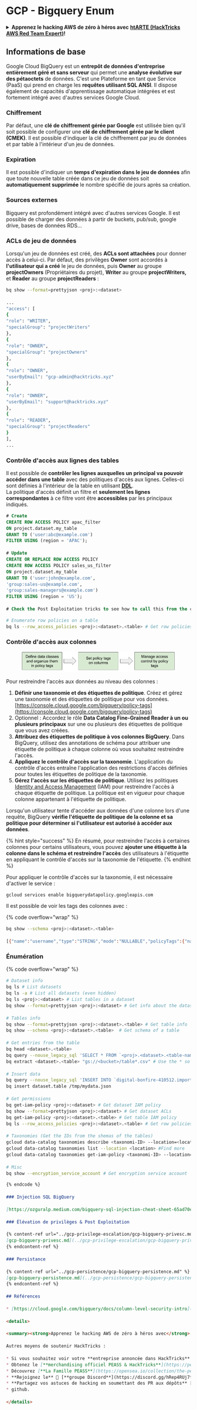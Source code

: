 # GCP - Bigquery Enum

<details>

<summary><strong>Apprenez le hacking AWS de zéro à héros avec</strong> <a href="https://training.hacktricks.xyz/courses/arte"><strong>htARTE (HackTricks AWS Red Team Expert)</strong></a><strong>!</strong></summary>

Autres moyens de soutenir HackTricks :

* Si vous souhaitez voir votre **entreprise annoncée dans HackTricks** ou **télécharger HackTricks en PDF**, consultez les [**PLANS D'ABONNEMENT**](https://github.com/sponsors/carlospolop)!
* Obtenez le [**merchandising officiel PEASS & HackTricks**](https://peass.creator-spring.com)
* Découvrez [**La Famille PEASS**](https://opensea.io/collection/the-peass-family), notre collection d'[**NFTs**](https://opensea.io/collection/the-peass-family) exclusifs
* **Rejoignez le** 💬 [**groupe Discord**](https://discord.gg/hRep4RUj7f) ou le [**groupe telegram**](https://t.me/peass) ou **suivez** moi sur **Twitter** 🐦 [**@carlospolopm**](https://twitter.com/carlospolopm)**.**
* **Partagez vos astuces de hacking en soumettant des PR aux dépôts** [**HackTricks**](https://github.com/carlospolop/hacktricks) et [**HackTricks Cloud**](https://github.com/carlospolop/hacktricks-cloud)
* github.

</details>

## Informations de base

Google Cloud BigQuery est un **entrepôt de données d'entreprise entièrement géré et sans serveur** qui permet une **analyse évolutive sur des pétaoctets** de données. C'est une Plateforme en tant que Service (PaaS) qui prend en charge les **requêtes utilisant SQL ANSI**. Il dispose également de capacités d'apprentissage automatique intégrées et est fortement intégré avec d'autres services Google Cloud.

### Chiffrement

Par défaut, une **clé de chiffrement gérée par Google** est utilisée bien qu'il soit possible de configurer une **clé de chiffrement gérée par le client (CMEK)**. Il est possible d'indiquer la clé de chiffrement par jeu de données et par table à l'intérieur d'un jeu de données.

### Expiration

Il est possible d'indiquer un **temps d'expiration dans le jeu de données** afin que toute nouvelle table créée dans ce jeu de données soit **automatiquement supprimée** le nombre spécifié de jours après sa création.

### Sources externes

Bigquery est profondément intégré avec d'autres services Google. Il est possible de charger des données à partir de buckets, pub/sub, google drive, bases de données RDS...

### ACLs de jeu de données

Lorsqu'un jeu de données est créé, des **ACLs sont attachées** pour donner accès à celui-ci. Par défaut, des privilèges **Owner** sont accordés à **l'utilisateur qui a créé** le jeu de données, puis **Owner** au groupe **projectOwners** (Propriétaires du projet), **Writer** au groupe **projectWriters,** et **Reader** au groupe **projectReaders** :
```bash
bq show --format=prettyjson <proj>:<dataset>

...
"access": [
{
"role": "WRITER",
"specialGroup": "projectWriters"
},
{
"role": "OWNER",
"specialGroup": "projectOwners"
},
{
"role": "OWNER",
"userByEmail": "gcp-admin@hacktricks.xyz"
},
{
"role": "OWNER",
"userByEmail": "support@hacktricks.xyz"
},
{
"role": "READER",
"specialGroup": "projectReaders"
}
],
...
```
### Contrôle d'accès aux lignes des tables

Il est possible de **contrôler les lignes auxquelles un principal va pouvoir accéder dans une table** avec des politiques d'accès aux lignes. Celles-ci sont définies à l'intérieur de la table en utilisant [**DDL**](https://cloud.google.com/bigquery/docs/reference/standard-sql/data-definition-language#create_row_access_policy_statement).\
La politique d'accès définit un filtre et **seulement les lignes correspondantes** à ce filtre vont être **accessibles** par les principaux indiqués.
```sql
# Create
CREATE ROW ACCESS POLICY apac_filter
ON project.dataset.my_table
GRANT TO ('user:abc@example.com')
FILTER USING (region = 'APAC');

# Update
CREATE OR REPLACE ROW ACCESS POLICY
CREATE ROW ACCESS POLICY sales_us_filter
ON project.dataset.my_table
GRANT TO ('user:john@example.com',
'group:sales-us@example.com',
'group:sales-managers@example.com')
FILTER USING (region = 'US');

# Check the Post Exploitation tricks to see how to call this from the cli
```

```bash
# Enumerate row policies on a table
bq ls --row_access_policies <proj>:<dataset>.<table> # Get row policies
```
### Contrôle d'accès aux colonnes

<figure><img src="../../../.gitbook/assets/image (3) (1).png" alt=""><figcaption></figcaption></figure>

Pour restreindre l'accès aux données au niveau des colonnes :

1. **Définir une taxonomie et des étiquettes de politique**. Créez et gérez une taxonomie et des étiquettes de politique pour vos données. [https://console.cloud.google.com/bigquery/policy-tags](https://console.cloud.google.com/bigquery/policy-tags)
2. Optionnel : Accordez le rôle **Data Catalog Fine-Grained Reader à un ou plusieurs principaux** sur une ou plusieurs des étiquettes de politique que vous avez créées.
3. **Attribuez des étiquettes de politique à vos colonnes BigQuery**. Dans BigQuery, utilisez des annotations de schéma pour attribuer une étiquette de politique à chaque colonne où vous souhaitez restreindre l'accès.
4. **Appliquez le contrôle d'accès sur la taxonomie**. L'application du contrôle d'accès entraîne l'application des restrictions d'accès définies pour toutes les étiquettes de politique de la taxonomie.
5. **Gérez l'accès sur les étiquettes de politique**. Utilisez les politiques [Identity and Access Management](https://cloud.google.com/iam) (IAM) pour restreindre l'accès à chaque étiquette de politique. La politique est en vigueur pour chaque colonne appartenant à l'étiquette de politique.

Lorsqu'un utilisateur tente d'accéder aux données d'une colonne lors d'une requête, BigQuery **vérifie l'étiquette de politique de la colonne et sa politique pour déterminer si l'utilisateur est autorisé à accéder aux données**.

{% hint style="success" %}
En résumé, pour restreindre l'accès à certaines colonnes pour certains utilisateurs, vous pouvez **ajouter une étiquette à la colonne dans le schéma et restreindre l'accès** des utilisateurs à l'étiquette en appliquant le contrôle d'accès sur la taxonomie de l'étiquette.
{% endhint %}

Pour appliquer le contrôle d'accès sur la taxonomie, il est nécessaire d'activer le service :
```bash
gcloud services enable bigquerydatapolicy.googleapis.com
```
Il est possible de voir les tags des colonnes avec :

{% code overflow="wrap" %}
```bash
bq show --schema <proj>:<dataset>.<table>

[{"name":"username","type":"STRING","mode":"NULLABLE","policyTags":{"names":["projects/.../locations/us/taxonomies/2030629149897327804/policyTags/7703453142914142277"]},"maxLength":"20"},{"name":"age","type":"INTEGER","mode":"NULLABLE"}]
```
### Énumération

{% code overflow="wrap" %}
```bash
# Dataset info
bq ls # List datasets
bq ls -a # List all datasets (even hidden)
bq ls <proj>:<dataset> # List tables in a dataset
bq show --format=prettyjson <proj>:<dataset> # Get info about the dataset (like ACLs)

# Tables info
bq show --format=prettyjson <proj>:<dataset>.<table> # Get table info
bq show --schema <proj>:<dataset>.<table>  # Get schema of a table

# Get entries from the table
bq head <dataset>.<table>
bq query --nouse_legacy_sql 'SELECT * FROM `<proj>.<dataset>.<table-name>` LIMIT 1000'
bq extract <dataset>.<table> "gs://<bucket>/table*.csv" # Use the * so it can dump everything in different files

# Insert data
bq query --nouse_legacy_sql 'INSERT INTO `digital-bonfire-410512.importeddataset.tabletest` (rank, refresh_date, dma_name, dma_id, term, week, score) VALUES (22, "2023-12-28", "Baltimore MD", 512, "Ms", "2019-10-13", 62), (22, "2023-12-28", "Baltimore MD", 512, "Ms", "2020-05-24", 67)'
bq insert dataset.table /tmp/mydata.json

# Get permissions
bq get-iam-policy <proj>:<dataset> # Get dataset IAM policy
bq show --format=prettyjson <proj>:<dataset> # Get dataset ACLs
bq get-iam-policy <proj>:<dataset>.<table> # Get table IAM policy
bq ls --row_access_policies <proj>:<dataset>.<table> # Get row policies

# Taxonomies (Get the IDs from the shemas of the tables)
gcloud data-catalog taxonomies describe <taxonomi-ID> --location=<location>
gcloud data-catalog taxonomies list --location <location> #Find more
gcloud data-catalog taxonomies get-iam-policy <taxonomi-ID> --location=<location>

# Misc
bq show --encryption_service_account # Get encryption service account
```
```markdown
{% endcode %}

### Injection SQL BigQuery

[https://ozguralp.medium.com/bigquery-sql-injection-cheat-sheet-65ad70e11eac](https://ozguralp.medium.com/bigquery-sql-injection-cheat-sheet-65ad70e11eac)

### Élévation de privilèges & Post Exploitation

{% content-ref url="../gcp-privilege-escalation/gcp-bigquery-privesc.md" %}
[gcp-bigquery-privesc.md](../gcp-privilege-escalation/gcp-bigquery-privesc.md)
{% endcontent-ref %}

### Persistance

{% content-ref url="../gcp-persistence/gcp-bigquery-persistence.md" %}
[gcp-bigquery-persistence.md](../gcp-persistence/gcp-bigquery-persistence.md)
{% endcontent-ref %}

## Références

* [https://cloud.google.com/bigquery/docs/column-level-security-intro](https://cloud.google.com/bigquery/docs/column-level-security-intro)

<details>

<summary><strong>Apprenez le hacking AWS de zéro à héros avec</strong> <a href="https://training.hacktricks.xyz/courses/arte"><strong>htARTE (HackTricks AWS Red Team Expert)</strong></a><strong>!</strong></summary>

Autres moyens de soutenir HackTricks :

* Si vous souhaitez voir votre **entreprise annoncée dans HackTricks** ou **télécharger HackTricks en PDF**, consultez les [**PLANS D'ABONNEMENT**](https://github.com/sponsors/carlospolop)!
* Obtenez le [**merchandising officiel PEASS & HackTricks**](https://peass.creator-spring.com)
* Découvrez [**La Famille PEASS**](https://opensea.io/collection/the-peass-family), notre collection d'[**NFTs**](https://opensea.io/collection/the-peass-family) exclusifs
* **Rejoignez le** 💬 [**groupe Discord**](https://discord.gg/hRep4RUj7f) ou le [**groupe Telegram**](https://t.me/peass) ou **suivez** moi sur **Twitter** 🐦 [**@carlospolopm**](https://twitter.com/carlospolopm)**.**
* **Partagez vos astuces de hacking en soumettant des PR aux dépôts** [**HackTricks**](https://github.com/carlospolop/hacktricks) et [**HackTricks Cloud**](https://github.com/carlospolop/hacktricks-cloud)
* github.

</details>
```
